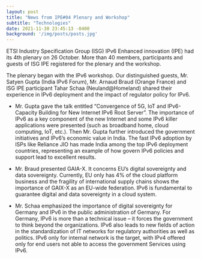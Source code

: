 ```yaml
---
layout: post
title: "News from IPE#04 Plenary and Workshop"
subtitle: "Technologies"
date: 2021-11-30 23:45:13 -0400
background: '/img/posts/posts.jpg'
---
```


ETSI Industry Specification Group (ISG) IPv6 Enhanced innovation (IPE) had its 4th plenary on 26 October. More than 40 members, participants and guests of ISG IPE registered for the plenary and the workshop.

The plenary began with the IPv6 workshop. Our distinguished guests, Mr. Satyen Gupta (India IPv6 Forum), Mr. Arnaud Braud (Orange France) and ISG IPE participant Tahar Schaa (Neuland@Homeland) shared their experience in IPv6 deployment and the impact of regulator policy for IPv6.

- Mr. Gupta gave the talk entitled “Convergence of 5G, IoT and IPv6-Capacity Building for New Internet IPv6 Root Server”. The importance of IPv6 as a key component of the new Internet and some IPv6 killer applications were presented (such as broadband home, cloud computing, IoT, etc.). Then Mr. Gupta further introduced the government initiatives and IPv6’s economic value in India. The fast IPv6 adoption by ISPs like Reliance JIO has made India among the top IPv6 deployment countries, representing an example of how govern IPv6 policies and support lead to excellent results.

- Mr. Braud presented GAIA-X. It concerns EU’s digital sovereignty and data sovereignty. Currently, EU only has 4% of the cloud platform business and the fragility of international supply chains shows the importance of GAIX-X as an EU-wide federation. IPv6 is fundamental to guarantee digital and data sovereignty in a cloud system.

- Mr. Schaa emphasized the importance of digital sovereignty for Germany and IPv6 in the public administration of Germany. For Germany, IPv6 is more than a technical issue – it forces the government to think beyond the organizations. IPv6 also leads to new fields of action in the standardization of IT networks for regulatory authorities as well as politics. IPv6 only for internal network is the target, with IPv4 offered only for end users not able to access the government Services using IPv6.